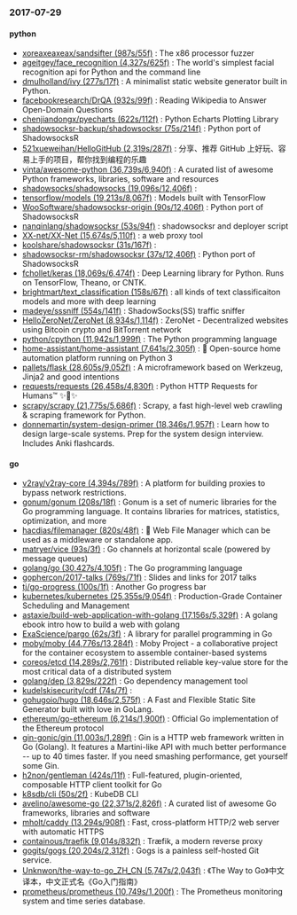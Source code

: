 ### 2017-07-29

#### python
* [xoreaxeaxeax/sandsifter (987s/55f)](https://github.com/xoreaxeaxeax/sandsifter) : The x86 processor fuzzer
* [ageitgey/face_recognition (4,327s/625f)](https://github.com/ageitgey/face_recognition) : The world's simplest facial recognition api for Python and the command line
* [dmulholland/ivy (277s/17f)](https://github.com/dmulholland/ivy) : A minimalist static website generator built in Python.
* [facebookresearch/DrQA (932s/99f)](https://github.com/facebookresearch/DrQA) : Reading Wikipedia to Answer Open-Domain Questions
* [chenjiandongx/pyecharts (622s/112f)](https://github.com/chenjiandongx/pyecharts) : Python Echarts Plotting Library
* [shadowsocksr-backup/shadowsocksr (75s/214f)](https://github.com/shadowsocksr-backup/shadowsocksr) : Python port of ShadowsocksR
* [521xueweihan/HelloGitHub (2,319s/287f)](https://github.com/521xueweihan/HelloGitHub) : 分享、推荐 GitHub 上好玩、容易上手的项目，帮你找到编程的乐趣
* [vinta/awesome-python (36,739s/6,940f)](https://github.com/vinta/awesome-python) : A curated list of awesome Python frameworks, libraries, software and resources
* [shadowsocks/shadowsocks (19,096s/12,406f)](https://github.com/shadowsocks/shadowsocks) : 
* [tensorflow/models (19,213s/8,067f)](https://github.com/tensorflow/models) : Models built with TensorFlow
* [WooSoftware/shadowsocksr-origin (90s/12,406f)](https://github.com/WooSoftware/shadowsocksr-origin) : Python port of ShadowsocksR
* [nanqinlang/shadowsocksr (53s/94f)](https://github.com/nanqinlang/shadowsocksr) : shadowsocksr and deployer script
* [XX-net/XX-Net (15,674s/5,110f)](https://github.com/XX-net/XX-Net) : a web proxy tool
* [koolshare/shadowsocksr (31s/167f)](https://github.com/koolshare/shadowsocksr) : 
* [shadowsocksr-rm/shadowsocksr (37s/12,406f)](https://github.com/shadowsocksr-rm/shadowsocksr) : Python port of ShadowsocksR
* [fchollet/keras (18,069s/6,474f)](https://github.com/fchollet/keras) : Deep Learning library for Python. Runs on TensorFlow, Theano, or CNTK.
* [brightmart/text_classification (158s/67f)](https://github.com/brightmart/text_classification) : all kinds of text classificaiton models and more with deep learning
* [madeye/sssniff (554s/141f)](https://github.com/madeye/sssniff) : ShadowSocks(SS) traffic sniffer
* [HelloZeroNet/ZeroNet (8,934s/1,114f)](https://github.com/HelloZeroNet/ZeroNet) : ZeroNet - Decentralized websites using Bitcoin crypto and BitTorrent network
* [python/cpython (11,942s/1,999f)](https://github.com/python/cpython) : The Python programming language
* [home-assistant/home-assistant (7,641s/2,305f)](https://github.com/home-assistant/home-assistant) : 🏡 Open-source home automation platform running on Python 3
* [pallets/flask (28,605s/9,052f)](https://github.com/pallets/flask) : A microframework based on Werkzeug, Jinja2 and good intentions
* [requests/requests (26,458s/4,830f)](https://github.com/requests/requests) : Python HTTP Requests for Humans™ ✨🍰✨
* [scrapy/scrapy (21,775s/5,686f)](https://github.com/scrapy/scrapy) : Scrapy, a fast high-level web crawling & scraping framework for Python.
* [donnemartin/system-design-primer (18,346s/1,957f)](https://github.com/donnemartin/system-design-primer) : Learn how to design large-scale systems. Prep for the system design interview. Includes Anki flashcards.

#### go
* [v2ray/v2ray-core (4,394s/789f)](https://github.com/v2ray/v2ray-core) : A platform for building proxies to bypass network restrictions.
* [gonum/gonum (208s/18f)](https://github.com/gonum/gonum) : Gonum is a set of numeric libraries for the Go programming language. It contains libraries for matrices, statistics, optimization, and more
* [hacdias/filemanager (820s/48f)](https://github.com/hacdias/filemanager) : 📁 Web File Manager which can be used as a middleware or standalone app.
* [matryer/vice (93s/3f)](https://github.com/matryer/vice) : Go channels at horizontal scale (powered by message queues)
* [golang/go (30,427s/4,105f)](https://github.com/golang/go) : The Go programming language
* [gophercon/2017-talks (769s/71f)](https://github.com/gophercon/2017-talks) : Slides and links for 2017 talks
* [tj/go-progress (100s/1f)](https://github.com/tj/go-progress) : Another Go progress bar
* [kubernetes/kubernetes (25,355s/9,054f)](https://github.com/kubernetes/kubernetes) : Production-Grade Container Scheduling and Management
* [astaxie/build-web-application-with-golang (17,156s/5,329f)](https://github.com/astaxie/build-web-application-with-golang) : A golang ebook intro how to build a web with golang
* [ExaScience/pargo (62s/3f)](https://github.com/ExaScience/pargo) : A library for parallel programming in Go
* [moby/moby (44,776s/13,284f)](https://github.com/moby/moby) : Moby Project - a collaborative project for the container ecosystem to assemble container-based systems
* [coreos/etcd (14,289s/2,761f)](https://github.com/coreos/etcd) : Distributed reliable key-value store for the most critical data of a distributed system
* [golang/dep (3,829s/222f)](https://github.com/golang/dep) : Go dependency management tool
* [kudelskisecurity/cdf (74s/7f)](https://github.com/kudelskisecurity/cdf) : 
* [gohugoio/hugo (18,646s/2,575f)](https://github.com/gohugoio/hugo) : A Fast and Flexible Static Site Generator built with love in GoLang.
* [ethereum/go-ethereum (6,214s/1,900f)](https://github.com/ethereum/go-ethereum) : Official Go implementation of the Ethereum protocol
* [gin-gonic/gin (11,003s/1,289f)](https://github.com/gin-gonic/gin) : Gin is a HTTP web framework written in Go (Golang). It features a Martini-like API with much better performance -- up to 40 times faster. If you need smashing performance, get yourself some Gin.
* [h2non/gentleman (424s/11f)](https://github.com/h2non/gentleman) : Full-featured, plugin-oriented, composable HTTP client toolkit for Go
* [k8sdb/cli (50s/2f)](https://github.com/k8sdb/cli) : KubeDB CLI
* [avelino/awesome-go (22,371s/2,826f)](https://github.com/avelino/awesome-go) : A curated list of awesome Go frameworks, libraries and software
* [mholt/caddy (13,294s/908f)](https://github.com/mholt/caddy) : Fast, cross-platform HTTP/2 web server with automatic HTTPS
* [containous/traefik (9,014s/832f)](https://github.com/containous/traefik) : Træfik, a modern reverse proxy
* [gogits/gogs (20,204s/2,312f)](https://github.com/gogits/gogs) : Gogs is a painless self-hosted Git service.
* [Unknwon/the-way-to-go_ZH_CN (5,747s/2,043f)](https://github.com/Unknwon/the-way-to-go_ZH_CN) : 《The Way to Go》中文译本，中文正式名《Go入门指南》
* [prometheus/prometheus (10,749s/1,200f)](https://github.com/prometheus/prometheus) : The Prometheus monitoring system and time series database.
